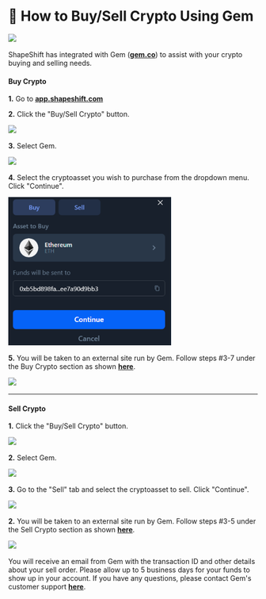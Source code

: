 # 💎 How to Buy/Sell Crypto Using Gem

![](<../../.gitbook/assets/image (231).png>)

ShapeShift has integrated with Gem ([**gem.co**](https://gem.co/)) to assist with your crypto buying and selling needs.

#### Buy Crypto

**1.** Go to [**app.shapeshift.com**](https://app.shapeshift.com/dashboard)

**2.** Click the "Buy/Sell Crypto" button.

![](<../../.gitbook/assets/image (200).png>)

**3.** Select Gem.

![](<../../.gitbook/assets/image (99).png>)

**4.** Select the cryptoasset you wish to purchase from the dropdown menu. Click "Continue".

![](<../../.gitbook/assets/image (16) (1).png>)

**5.** You will be taken to an external site run by Gem. Follow steps #3-7 under the Buy Crypto section as shown [**here**](../mobile-app/how-to-buy-sell-crypto-using-gem.md).

![](<../../.gitbook/assets/image (59).png>)

***

#### Sell Crypto

**1.** Click the "Buy/Sell Crypto" button.

![](<../../.gitbook/assets/image (195).png>)

**2.** Select Gem.

![](<../../.gitbook/assets/image (140).png>)

**3.** Go to the "Sell" tab and select the cryptoasset to sell. Click "Continue".

![](<../../.gitbook/assets/image (100).png>)

**2.** You will be taken to an external site run by Gem. Follow steps #3-5 under the Sell Crypto section as shown [**here**](../mobile-app/how-to-buy-sell-crypto-using-gem.md).

![](<../../.gitbook/assets/image (63).png>)

You will receive an email from Gem with the transaction ID and other details about your sell order. Please allow up to 5 business days for your funds to show up in your account. If you have any questions, please contact Gem's customer support [**here**](https://gem.co/).
